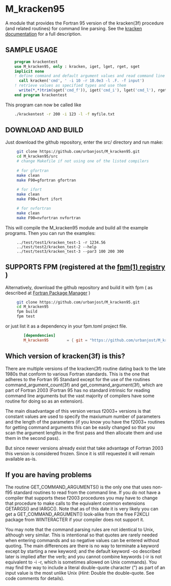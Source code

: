# M_kracken95

   A module that provides the Fortran 95 version of the kracken(3f)
   procedure (and related routines) for command line parsing. See the
   [kracken documentation](https://urbanjost.github.io/M_kracken95/krackenhelp.html) for a
   full description.

## SAMPLE USAGE

   ```fortran
       program krackentest
       use M_kracken95, only : kracken, iget, lget, rget, sget
       implicit none
       ! define command and default argument values and read command line arguments
         call kracken('cmd', ' -i 10 -r 10.0e3 -l .F. -f input')
       ! retrieve values as specified types and use them
         write(*,*)trim(sget('cmd_f')), iget('cmd_i'), lget('cmd_l'), rget('cmd_r')
       end program krackentest
   ```
   This program can now be called like
   ```bash
       ./krackentest -r 200 -i 123 -l -f myfile.txt
   ```

## DOWNLOAD AND BUILD
   Just download the github repository, enter the src/ directory and run make:
   
   ```bash
        git clone https://github.com/urbanjost/M_kracken95.git
        cd M_kracken95/src
        # change Makefile if not using one of the listed compilers
     
        # for gfortran
        make clean
        make F90=gfortran gfortran
     
        # for ifort
        make clean
        make F90=ifort ifort

        # for nvfortran
        make clean
        make F90=nvfortran nvfortran
   ```
   
   This will compile the M_kracken95 module and build all the example
   programs.  Then you can run the examples:
   
         ../test/test1/kracken_test-1 -r 1234.56
         ../test/test2/kracken_test-2 --help
         ../test/test3/kracken_test-3 --par3 100 200 300
   
## SUPPORTS FPM (registered at the [fpm(1) registry](https://github.com/fortran-lang/fpm-registry) )

   Alternatively, download the github repository and build it with 
   fpm ( as described at [Fortran Package Manager](https://github.com/fortran-lang/fpm) )
   
   ```bash
        git clone https://github.com/urbanjost/M_kracken95.git
        cd M_kracken95
        fpm build
        fpm test
   ```
   
   or just list it as a dependency in your fpm.toml project file.
   
```toml
        [dependencies]
        M_kracken95        = { git = "https://github.com/urbanjost/M_kracken95.git" }
```

## Which version of kracken(3f) is this?

   There are multiple versions of the kracken(3f) routine dating back
   to the late 1980s that conform to various Fortran standards. This is
   the one that adheres to the Fortran 95 Standard except for the use of
   the routines command_argument_count(3f) and get_command_argument(3f),
   which are part of Fortran 2003 (Fortran 95 has no standard intrinsic
   for reading command line arguments but the vast majority of compilers
   have some routine for doing so as an extension).
   
   The main disadvantage of this version versus f2003+ versions is that
   constant values are used to specify the maxiumum number of parameters and
   the length of the parameters (if you know you have the f2003+ routines
   for getting command arguments this can be easily changed so that you
   scan the argument lengths in the first pass and then allocate them and
   use them in the second pass).
   
   But since newer versions already exist that take advantage of Fortran
   2003 this version is considered frozen. Since it is still requested it
   will remain available as-is.

## If you are having problems

   The routine GET_COMMAND_ARGUMENTS() is the only one that uses non-f95
   standard routines to read from the command line. If you do not have a
   compiler that supports these f2003 procedures you may have to change that
   procedure to make calls to the equivalent common extensions GETARGS()
   and IARGC(). Note that as of this date it is very likely you can get
   a GET_COMMAND_ARGUMENT() look-alike from the free F2KCLI package from
   WINTERACTER if your compiler does not support it.
   
   You may note that the command parsing rules are not identical to Unix,
   although very similar. This is intentional so that quotes are rarely
   needed when entering commands and so negative values can be entered
   without quoting. The main differences are there is no way to terminate
   a keyword except by starting a new keyword; and the default keyword
   -oo described later is implied after the verb; and you cannot combine
   keywords (-ir is not equivalent to -i -r, which is sometimes allowed on
   Unix commands). You may find the way to include a literal double-quote
   character (") as part of an input value is the most unlike Unix (*Hint*:
   Double the double-quote. See code comments for details).
